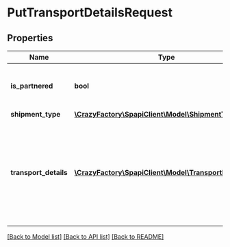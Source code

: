 # PutTransportDetailsRequest

## Properties
Name | Type | Description | Notes
------------ | ------------- | ------------- | -------------
**is_partnered** | **bool** | Indicates whether a putTransportDetails request is for an Amazon-partnered carrier. | 
**shipment_type** | [**\CrazyFactory\SpapiClient\Model\ShipmentType**](ShipmentType.md) |  | 
**transport_details** | [**\CrazyFactory\SpapiClient\Model\TransportDetailInput**](TransportDetailInput.md) | Information required to create an Amazon-partnered carrier shipping estimate, or to alert the Amazon fulfillment center to the arrival of an inbound shipment by a non-Amazon-partnered carrier. | 

[[Back to Model list]](../README.md#documentation-for-models) [[Back to API list]](../README.md#documentation-for-api-endpoints) [[Back to README]](../README.md)


